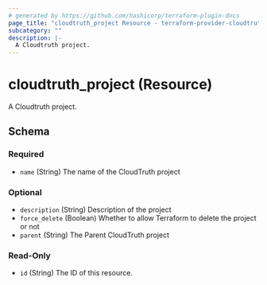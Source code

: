 ```yaml
---
# generated by https://github.com/hashicorp/terraform-plugin-docs
page_title: "cloudtruth_project Resource - terraform-provider-cloudtruth"
subcategory: ""
description: |-
  A Cloudtruth project.
---
```


# cloudtruth_project (Resource)

A Cloudtruth project.



<!-- schema generated by tfplugindocs -->
## Schema

### Required

- `name` (String) The name of the CloudTruth project

### Optional

- `description` (String) Description of the project
- `force_delete` (Boolean) Whether to allow Terraform to delete the project or not
- `parent` (String) The Parent CloudTruth project

### Read-Only

- `id` (String) The ID of this resource.


